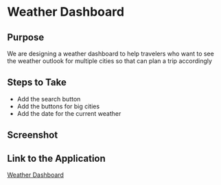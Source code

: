 # Weather Dashboard

## Purpose
We are designing a weather dashboard to help travelers who want to see the weather outlook for multiple cities so that can plan a trip accordingly

## Steps to Take
- Add the search button
- Add the buttons for big cities
- Add the date for the current weather

## Screenshot


## Link to the Application
[Weather Dashboard](https://wangheer2010.github.io/WeatherDashboard/)